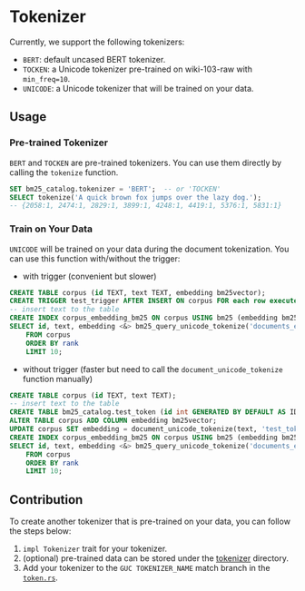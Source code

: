 # Tokenizer

Currently, we support the following tokenizers:

- `BERT`: default uncased BERT tokenizer.
- `TOCKEN`: a Unicode tokenizer pre-trained on wiki-103-raw with `min_freq=10`.
- `UNICODE`: a Unicode tokenizer that will be trained on your data.

## Usage

### Pre-trained Tokenizer

`BERT` and `TOCKEN` are pre-trained tokenizers. You can use them directly by calling the `tokenize` function.

```sql
SET bm25_catalog.tokenizer = 'BERT';  -- or 'TOCKEN'
SELECT tokenize('A quick brown fox jumps over the lazy dog.');
-- {2058:1, 2474:1, 2829:1, 3899:1, 4248:1, 4419:1, 5376:1, 5831:1}
```

### Train on Your Data

`UNICODE` will be trained on your data during the document tokenization. You can use this function with/without the trigger:

- with trigger (convenient but slower)

```sql
CREATE TABLE corpus (id TEXT, text TEXT, embedding bm25vector);
CREATE TRIGGER test_trigger AFTER INSERT ON corpus FOR each row execute FUNCTION unicode_tokenizer_trigger('text', 'embedding', 'test_token');
-- insert text to the table
CREATE INDEX corpus_embedding_bm25 ON corpus USING bm25 (embedding bm25_ops);
SELECT id, text, embedding <&> bm25_query_unicode_tokenize('documents_embedding_bm25', 'PostgreSQL', 'test_token') AS rank
    FROM corpus
    ORDER BY rank
    LIMIT 10;
```

- without trigger (faster but need to call the `document_unicode_tokenize` function manually)

```sql
CREATE TABLE corpus (id TEXT, text TEXT);
-- insert text to the table
CREATE TABLE bm25_catalog.test_token (id int GENERATED BY DEFAULT AS IDENTITY PRIMARY KEY, token TEXT UNIQUE);
ALTER TABLE corpus ADD COLUMN embedding bm25vector;
UPDATE corpus SET embedding = document_unicode_tokenize(text, 'test_token');
CREATE INDEX corpus_embedding_bm25 ON corpus USING bm25 (embedding bm25_ops);
SELECT id, text, embedding <&> bm25_query_unicode_tokenize('documents_embedding_bm25', 'PostgreSQL', 'test_token') AS rank
    FROM corpus
    ORDER BY rank
    LIMIT 10;
```

## Contribution

To create another tokenizer that is pre-trained on your data, you can follow the steps below:

1. `impl Tokenizer` trait for your tokenizer.
2. (optional) pre-trained data can be stored under the [tokenizer](./tokenizer/) directory.
3. Add your tokenizer to the `GUC TOKENIZER_NAME` match branch in the [`token.rs`](./src/token.rs).
